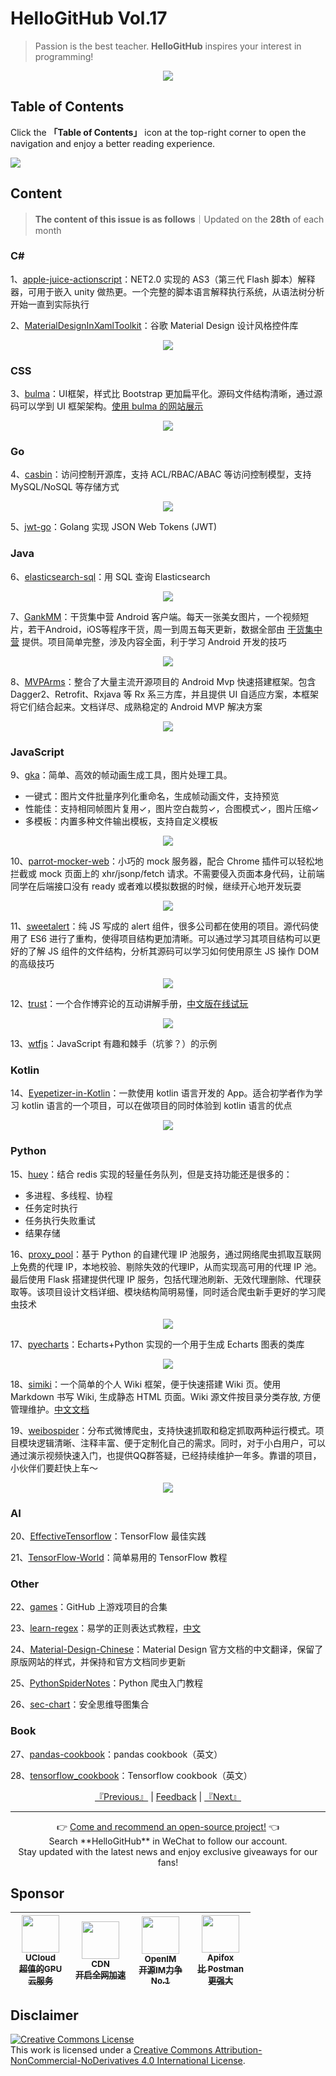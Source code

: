 # HelloGitHub Vol.17
> Passion is the best teacher. **HelloGitHub** inspires your interest in programming!
<p align="center">
    <img src='https://raw.githubusercontent.com/521xueweihan/img_logo/master/logo/cover.jpg' style="max-width:100%;"></img>
</p>

## Table of Contents

Click the **「Table of Contents」** icon at the top-right corner to open the navigation and enjoy a better reading experience.

![](https://raw.githubusercontent.com/521xueweihan/img_logo/master/logo/catalog.png)

## Content
> **The content of this issue is as follows**｜Updated on the **28th** of each month

### C#
1、[apple-juice-actionscript](https://hellogithub.com/en/periodical/statistics/click?target=https://github.com/asheigithub/apple-juice-actionscript)：NET2.0 实现的 AS3（第三代 Flash 脚本）解释器，可用于嵌入 unity 做热更。一个完整的脚本语言解释执行系统，从语法树分析开始一直到实际执行


2、[MaterialDesignInXamlToolkit](https://hellogithub.com/en/periodical/statistics/click?target=https://github.com/MaterialDesignInXAML/MaterialDesignInXamlToolkit)：谷歌 Material Design 设计风格控件库


<p align="center"><img src='https://raw.githubusercontent.com/521xueweihan/img/master/hellogithub/17/30474266.png' style="max-width:80%; max-height=80%;"></img></p>

### CSS
3、[bulma](https://hellogithub.com/en/periodical/statistics/click?target=https://github.com/jgthms/bulma)：UI框架，样式比 Bootstrap 更加扁平化。源码文件结构清晰，通过源码可以学到 UI 框架架构。[使用 bulma 的网站展示](http://bulma.io/expo/)


<p align="center"><img src='https://raw.githubusercontent.com/521xueweihan/img/master/hellogithub/17/50264296.png' style="max-width:80%; max-height=80%;"></img></p>

### Go
4、[casbin](https://hellogithub.com/en/periodical/statistics/click?target=https://github.com/casbin/casbin)：访问控制开源库，支持 ACL/RBAC/ABAC 等访问控制模型，支持 MySQL/NoSQL 等存储方式


<p align="center"><img src='https://raw.githubusercontent.com/521xueweihan/img/master/hellogithub/17/87617508.png' style="max-width:80%; max-height=80%;"></img></p>

5、[jwt-go](https://hellogithub.com/en/periodical/statistics/click?target=https://github.com/dgrijalva/jwt-go)：Golang 实现 JSON Web Tokens (JWT)


### Java
6、[elasticsearch-sql](https://hellogithub.com/en/periodical/statistics/click?target=https://github.com/NLPchina/elasticsearch-sql)：用 SQL 查询 Elasticsearch


<p align="center"><img src='https://raw.githubusercontent.com/521xueweihan/img/master/hellogithub/17/23282991.png' style="max-width:80%; max-height=80%;"></img></p>

7、[GankMM](https://hellogithub.com/en/periodical/statistics/click?target=https://github.com/maning0303/GankMM)：干货集中营 Android 客户端。每天一张美女图片，一个视频短片，若干Android，iOS等程序干货，周一到周五每天更新，数据全部由 [干货集中营](http://gank.io/) 提供。项目简单完整，涉及内容全面，利于学习 Android 开发的技巧


<p align="center"><img src='https://raw.githubusercontent.com/521xueweihan/img/master/hellogithub/17/54034810.png' style="max-width:80%; max-height=80%;"></img></p>

8、[MVPArms](https://hellogithub.com/en/periodical/statistics/click?target=https://github.com/JessYanCoding/MVPArms)：整合了大量主流开源项目的 Android Mvp 快速搭建框架。包含 Dagger2、Retrofit、Rxjava 等 Rx 系三方库，并且提供 UI 自适应方案，本框架将它们结合起来。文档详尽、成熟稳定的 Android MVP 解决方案


<p align="center"><img src='https://raw.githubusercontent.com/521xueweihan/img/master/hellogithub/17/65073648.png' style="max-width:80%; max-height=80%;"></img></p>

### JavaScript
9、[gka](https://hellogithub.com/en/periodical/statistics/click?target=https://github.com/gkajs/gka)：简单、高效的帧动画生成工具，图片处理工具。
- 一键式：图片文件批量序列化重命名，生成帧动画文件，支持预览
- 性能佳：支持相同帧图片复用✓，图片空白裁剪✓，合图模式✓，图片压缩✓
- 多模板：内置多种文件输出模板，支持自定义模板


<p align="center"><img src='https://raw.githubusercontent.com/521xueweihan/img/master/hellogithub/17/77895105.gif' style="max-width:80%; max-height=80%;"></img></p>

10、[parrot-mocker-web](https://hellogithub.com/en/periodical/statistics/click?target=https://github.com/chinesedfan/parrot-mocker-web)：小巧的 mock 服务器，配合 Chrome 插件可以轻松地拦截或 mock 页面上的 xhr/jsonp/fetch 请求。不需要侵入页面本身代码，让前端同学在后端接口没有 ready 或者难以模拟数据的时候，继续开心地开发玩耍


<p align="center"><img src='https://raw.githubusercontent.com/521xueweihan/img/master/hellogithub/17/86557428.png' style="max-width:80%; max-height=80%;"></img></p>

11、[sweetalert](https://hellogithub.com/en/periodical/statistics/click?target=https://github.com/t4t5/sweetalert)：纯 JS 写成的 alert 组件，很多公司都在使用的项目。源代码使用了 ES6 进行了重构，使得项目结构更加清晰。可以通过学习其项目结构可以更好的了解 JS 组件的文件结构，分析其源码可以学习如何使用原生 JS 操作 DOM 的高级技巧


<p align="center"><img src='https://raw.githubusercontent.com/521xueweihan/img/master/hellogithub/17/24635156.gif' style="max-width:80%; max-height=80%;"></img></p>

12、[trust](https://hellogithub.com/en/periodical/statistics/click?target=https://github.com/ncase/trust)：一个合作博弈论的互动讲解手册，[中文版在线试玩](https://www.sekai.co/trust/)


<p align="center"><img src='https://raw.githubusercontent.com/521xueweihan/img/master/hellogithub/17/98217892.png' style="max-width:80%; max-height=80%;"></img></p>

13、[wtfjs](https://hellogithub.com/en/periodical/statistics/click?target=https://github.com/denysdovhan/wtfjs)：JavaScript 有趣和棘手（坑爹？）的示例


### Kotlin
14、[Eyepetizer-in-Kotlin](https://hellogithub.com/en/periodical/statistics/click?target=https://github.com/LRH1993/Eyepetizer-in-Kotlin)：一款使用 kotlin 语言开发的 App。适合初学者作为学习 kotlin 语言的一个项目，可以在做项目的同时体验到 kotlin 语言的优点


<p align="center"><img src='https://raw.githubusercontent.com/521xueweihan/img/master/hellogithub/17/95836274.png' style="max-width:80%; max-height=80%;"></img></p>

### Python
15、[huey](https://hellogithub.com/en/periodical/statistics/click?target=https://github.com/coleifer/huey)：结合 redis 实现的轻量任务队列，但是支持功能还是很多的：
- 多进程、多线程、协程
- 任务定时执行
- 任务执行失败重试
- 结果存储


16、[proxy_pool](https://hellogithub.com/en/periodical/statistics/click?target=https://github.com/jhao104/proxy_pool)：基于 Python 的自建代理 IP 池服务，通过网络爬虫抓取互联网上免费的代理 IP，本地校验、剔除失效的代理IP，从而实现高可用的代理 IP 池。最后使用 Flask 搭建提供代理 IP 服务，包括代理池刷新、无效代理删除、代理获取等。该项目设计文档详细、模块结构简明易懂，同时适合爬虫新手更好的学习爬虫技术


<p align="center"><img src='https://raw.githubusercontent.com/521xueweihan/img/master/hellogithub/17/74762106.png' style="max-width:80%; max-height=80%;"></img></p>

17、[pyecharts](https://hellogithub.com/en/periodical/statistics/click?target=https://github.com/pyecharts/pyecharts)：Echarts+Python 实现的一个用于生成 Echarts 图表的类库


<p align="center"><img src='https://raw.githubusercontent.com/521xueweihan/img/master/hellogithub/17/95067884.gif' style="max-width:80%; max-height=80%;"></img></p>

18、[simiki](https://hellogithub.com/en/periodical/statistics/click?target=https://github.com/tankywoo/simiki)：一个简单的个人 Wiki 框架，便于快速搭建 Wiki 页。使用 Markdown 书写 Wiki, 生成静态 HTML 页面。Wiki 源文件按目录分类存放, 方便管理维护。[中文文档](http://simiki.org/zh-docs/)


19、[weibospider](https://hellogithub.com/en/periodical/statistics/click?target=https://github.com/SpiderClub/weibospider)：分布式微博爬虫，支持快速抓取和稳定抓取两种运行模式。项目模块逻辑清晰、注释丰富、便于定制化自己的需求。同时，对于小白用户，可以通过演示视频快速入门，也提供QQ群答疑，已经持续维护一年多。靠谱的项目，小伙伴们要赶快上车～


<p align="center"><img src='https://raw.githubusercontent.com/521xueweihan/img/master/hellogithub/17/62032720.png' style="max-width:80%; max-height=80%;"></img></p>

### AI
20、[EffectiveTensorflow](https://hellogithub.com/en/periodical/statistics/click?target=https://github.com/vahidk/EffectiveTensorflow)：TensorFlow 最佳实践


21、[TensorFlow-World](https://hellogithub.com/en/periodical/statistics/click?target=https://github.com/astorfi/TensorFlow-World)：简单易用的 TensorFlow 教程


### Other
22、[games](https://hellogithub.com/en/periodical/statistics/click?target=https://github.com/leereilly/games)：GitHub 上游戏项目的合集


23、[learn-regex](https://hellogithub.com/en/periodical/statistics/click?target=https://github.com/ziishaned/learn-regex)：易学的正则表达式教程，[中文](https://github.com/zeeshanu/learn-regex/blob/master/README-cn.md)


24、[Material-Design-Chinese](https://hellogithub.com/en/periodical/statistics/click?target=https://github.com/zdhxiong/Material-Design-Chinese)：Material Design 官方文档的中文翻译，保留了原版网站的样式，并保持和官方文档同步更新


25、[PythonSpiderNotes](https://hellogithub.com/en/periodical/statistics/click?target=https://github.com/lining0806/PythonSpiderNotes)：Python 爬虫入门教程


26、[sec-chart](https://hellogithub.com/en/periodical/statistics/click?target=https://github.com/SecWiki/sec-chart)：安全思维导图集合


### Book
27、[pandas-cookbook](https://hellogithub.com/en/periodical/statistics/click?target=https://github.com/jvns/pandas-cookbook)：pandas cookbook（英文）


28、[tensorflow_cookbook](https://hellogithub.com/en/periodical/statistics/click?target=https://github.com/nfmcclure/tensorflow_cookbook)：Tensorflow cookbook（英文）




<p align="center">
    <a href="https://github.com/521xueweihan/HelloGitHub/blob/master/content/en/HelloGitHub16.md">『Previous』</a> | <a href='https://github.com/521xueweihan/HelloGitHub/issues/899'>Feedback</a> | <a href="https://github.com/521xueweihan/HelloGitHub/blob/master/content/en/HelloGitHub18.md">『Next』</a>
</p>

---
<p align="center">
    👉 <a href='https://hellogithub.com/en/periodical'>Come and recommend an open-source project!</a> 👈<br>
    Search **HelloGitHub** in WeChat to follow our account.<br>
    Stay updated with the latest news and enjoy exclusive giveaways for our fans!
</p>

## Sponsor


<table>
  <thead>
    <tr>
      <th align="center" style="width: 80px;">
        <a href="https://www.compshare.cn/?utm_term=logo&utm_campaign=hellogithub&utm_source=otherdsp&utm_medium=display&ytag=logo_hellogithub_otherdsp_display">          <img src="https://raw.githubusercontent.com/521xueweihan/img_logo/master/logo/ucloud.png" width="60px"><br>
          <sub>UCloud</sub><br>
          <sub>超值的GPU云服务</sub>
        </a>
      </th>
      <th align="center" style="width: 80px;">
        <a href="https://www.upyun.com/?from=hellogithub">
          <img src="https://raw.githubusercontent.com/521xueweihan/img_logo/master/logo/upyun.png" width="60px"><br>
          <sub>CDN</sub><br>
          <sub>开启全网加速</sub>
        </a>
      </th>
      <th align="center" style="width: 80px;">
        <a href="https://github.com/OpenIMSDK/Open-IM-Server">
          <img src="https://raw.githubusercontent.com/521xueweihan/img_logo/master/logo/im.png" width="60px"><br>
          <sub>OpenIM</sub><br>
          <sub>开源IM力争No.1</sub>
        </a>
      </th>
      <th align="center" style="width: 80px;">
        <a href="https://apifox.cn/a103hello">
          <img src="https://raw.githubusercontent.com/521xueweihan/img_logo/master/logo/apifox.png" width="60px"><br>
          <sub>Apifox</sub><br>
          <sub>比 Postman 更强大</sub>
        </a>
      </th>
    </tr>
  </thead>
</table>


## Disclaimer
<a rel="license" href="https://creativecommons.org/licenses/by-nc-nd/4.0/"><img alt="Creative Commons License" style="border-width: 0" src="https://licensebuttons.net/l/by-nc-nd/4.0/88x31.png"></a><br>
This work is licensed under a <a rel="license" href="https://creativecommons.org/licenses/by-nc-nd/4.0/">Creative Commons Attribution-NonCommercial-NoDerivatives 4.0 International License</a>.
